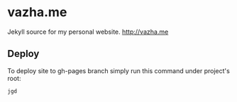 # vazha.me
Jekyll source for my personal website. http://vazha.me

## Deploy

To deploy site to gh-pages branch simply run this command under project's root:

```bash
jgd
```
